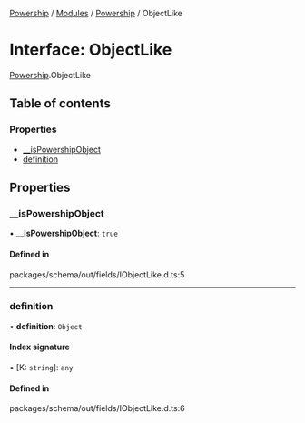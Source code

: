 [Powership](../README.md) / [Modules](../modules.md) / [Powership](../modules/Powership.md) / ObjectLike

# Interface: ObjectLike

[Powership](../modules/Powership.md).ObjectLike

## Table of contents

### Properties

- [\_\_isPowershipObject](Powership.ObjectLike.md#__ispowershipobject)
- [definition](Powership.ObjectLike.md#definition)

## Properties

### \_\_isPowershipObject

• **\_\_isPowershipObject**: ``true``

#### Defined in

packages/schema/out/fields/IObjectLike.d.ts:5

___

### definition

• **definition**: `Object`

#### Index signature

▪ [K: `string`]: `any`

#### Defined in

packages/schema/out/fields/IObjectLike.d.ts:6
